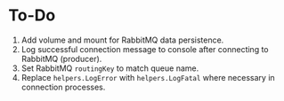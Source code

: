 # To-Do

1. Add volume and mount for RabbitMQ data persistence.
2. Log successful connection message to console after connecting to RabbitMQ (producer).
3. Set RabbitMQ `routingKey` to match queue name.
4. Replace `helpers.LogError` with `helpers.LogFatal` where necessary in connection processes.

